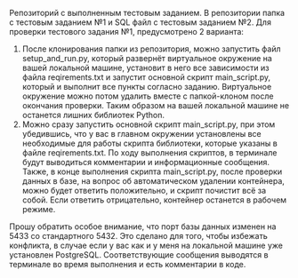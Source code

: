 Репозиторий с выполненным тестовым заданием. 
В репозитории папка с тестовым заданием №1 и SQL файл с тестовым заданием №2. 
Для проверки тестового задания №1, предусмотрено 2 варианта: 
1.	После клонирования папки из репозитория, можно запустить файл setup_and_run.py, который развернёт виртуальное окружение на вашей локальной машине, установит в него все зависимости из файла reqirements.txt и запустит основной скрипт main_script.py, который и выполнит все пункты согласно заданию. Виртуальное окружение можно потом удалить вместе с папкой-клоном после окончания проверки. Таким образом на вашей локальной машине не останется лишних библиотек Python.
2.	Можно сразу запустить основной скрипт main_script.py, при этом убедившись, что у вас в главном окружении установлены все необходимые для работы скрипта библиотеки, которые указаны в файле reqirements.txt.
По ходу выполнения скриптов, в терминале будут выводиться комментарии и информационные сообщения. Также, в конце выполнения скрипта main_script.py, после проверки данных в базе, на вопрос об автоматическом удалении контейнера, можно будет ответить положительно, и скрипт почистит всё за собой. Если ответить отрицательно, контейнер останется в рабочем режиме.

Прошу обратить особое внимание, что порт базы данных изменен на 5433 со стандартного 5432. Это сделано для того, чтобы избежать конфликта, в случае если у вас как и у меня на локальной машине уже установлен PostgreSQL. Соответствующие сообщения выводятся в терминале во время выполнения и есть комментарии в коде.
